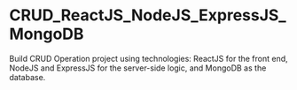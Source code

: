 # CRUD_ReactJS_NodeJS_ExpressJS_MongoDB
Build CRUD Operation project using technologies: ReactJS for the front end, NodeJS and ExpressJS for the server-side logic, and MongoDB as the database.
